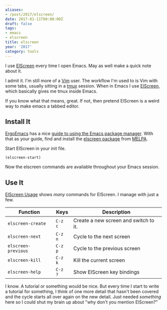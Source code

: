 ```yaml
---
aliases:
- /post/2017/elscreen/
date: 2017-01-11T00:00:00Z
draft: false
tags:
- emacs
- elscreen
title: elscreen
year: '2017'
category: tools
---
```

I use [ElScreen] every time I open Emacs. May as well make a quick note about it.

[ElScreen]: https://github.com/knu/elscreen/
<!--more-->

I admit it. I'm still more of a [Vim][] user. The workflow I'm used to is Vim with some tabs, usually sitting
in a [tmux][] session. When in Emacs I use [ElScreen][], which basically gives me tmux inside Emacs.

If you know what that means, great. If not, then pretend ElScreen is a weird way to make emacs a tabbed editor.

[Vim]: http://www.vim.org/
[tmux]: https://tmux.github.io/

## Install It

[ErgoEmacs][] has a nice [guide to using the Emacs package manager][]. With that as your guide, find and
install the [elscreen package][] from [MELPA][].

[ErgoEmacs]: http://ergoemacs.org/
[guide to using the Emacs package manager]: http://ergoemacs.org/emacs/emacs_package_system.html
[elscreen package]: https://melpa.org/#/elscreen
[MELPA]: https://melpa.org/

Start ElScreen in your init file.

```elisp
(elscreen-start)
```

Now the elscreen commands are available throughout your Emacs session.

## Use It

[ElScreen Usage][] shows *many* commands for ElScreen. I manage with just a few.

[ElScreen Usage]: https://github.com/knu/elscreen#usage

Function            | Keys    | Description
--------------------|---------|-------------------------------------
`elscreen-create`   | `C-z c` | Create a new screen and switch to it.
`elscreen-next`     | `C-z n` | Cycle to the next screen
`elscreen-previous` | `C-z p` | Cycle to the previous screen
`elscreen-kill`     | `C-z k` | Kill the current screen
`elscreen-help`     | `C-z ?` | Show ElScreen key bindings

I know. A tutorial or something would be nice. But every time I start to write a tutorial for something, I
think of one more detail that hasn't been covered and the cycle starts all over again on the new detail. Just
needed *something* here so I could shut my brain up about "why don't you mention ElScreen?"
